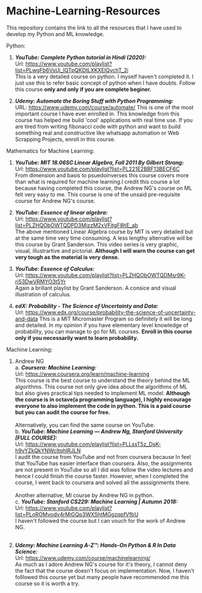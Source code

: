 # Machine-Learning-Resources
This repository contains the link to all the resources that I have used to develop my Python and ML knowledge.

</B></I>

Python:

1. <B><I>YouTube: Complete Python tutorial in Hindi (2020):</B></I><br>
Url: https://www.youtube.com/playlist?list=PLwgFb6VsUj_lQTpQKDtLXKXElQychT_2j<br>
This is a very detailed course on python. I myself haven't completed it. I just use this to refer basic concept of python when I have doubts. Follow this course <b>only and only if you are complete beginer.</b>
  
 2. <B><I>Udemy: Automate the Boring Stuff with Python Programming:</B></I><br>
URL: https://www.udemy.com/course/automate/
This is one of the most important course I have ever enrolled in. This knowledge from this course has helped me build 'cool' applications with real time use. If you are tired from writing fibonacci code with python and want to build something real and constructive like whatsapp automation or Web Scrapping Projects, enroll in this course.

Mathematics for Machine Learning:
1. <B><I>YouTube: MIT 18.06SC Linear Algebra, Fall 2011 By Gilbert Strang:</B></I><br>
Url: https://www.youtube.com/playlist?list=PL221E2BBF13BECF6C<br>
From dimension and basis to psuedoinverses this course covers more than what is required for machine learning.I credit this course a lot because having completed this course, the Andrew NG's course on ML felt very easy to me. This course is one of the unsaid pre-requisite course for Andrew NG's course.

 2. <B><I>YouTube: Essence of linear algebra:</B></I><br>
 Url: https://www.youtube.com/playlist?list=PLZHQObOWTQDPD3MizzM2xVFitgF8hE_ab<br>
 The above mentioned Linear Algebra course by MIT is very detailed but at the same time very time consuming. A less lengthy alternative  will be this course by Grant Sanderson. This video series is very graphic, visual, illustrartive and pictorial. <b> Although I will warn  the course can get very tough as the material is very dense.</b>
  
 3. <B><I>YouTube: Essence of Calculus:</B></I><br>
 Url: https://www.youtube.com/playlist?list=PLZHQObOWTQDMsr9K-rj53DwVRMYO3t5Yr<br>
 Again a brillant playlist by Grant Sanderson. A consice and visual illustration of calculus.
 
 4. <B><I>edX: Probability - The Science of Uncertainty and Data:</B></I><br>
 Url: https://www.edx.org/course/probability-the-science-of-uncertainty-and-data
 This is a MIT Micromaster Program so definitely it will be long and detailed. In my opinion if you have elementary level knowledge of probability, you can manage to go for ML courses. <b> Enroll in this course only if you necessarily want to learn probability.</b>



Machine Learning:
1. Andrew NG<br> a. <B><I>Coursera: Machine Learning:</B></I><br>
Url: https://www.coursera.org/learn/machine-learning<br>
This course is the best course to understand the theory behind the ML algorithms. This course not only give idea about the algorithms of ML but also gives practical tips needed to implement ML model. <b>Although the course is in octave(a programming language), I highly encourage everyone to also implement the code in python. This is a paid course but you can audit the course for free.</b><br><br>
Alternatively, you can find the same course on YouTube.<br>
 b.<B><I> YouTube: Machine Learning — Andrew Ng, Stanford University [FULL COURSE]:</B></I><br>
 Url: https://www.youtube.com/playlist?list=PLLssT5z_DsK-h9vYZkQkYNWcItqhlRJLN<br>
 I audit the course from YouTube and not from coursera because In feel that YouTube has easier interface than coursera. Also, the assignments are not present in YouTube so all I did was follow the video lectures and hence I could finish the course faster. However, when I completed the course, I went back to coursera and solved all the asssignments there.<br><br>
 Another alternative, Ml course by Andrew NG in python.<br>
 c. <B><I>YouTube: Stanford CS229: Machine Learning | Autumn 2018:</B></I><br>
 Url: https://www.youtube.com/playlist?list=PLoROMvodv4rMiGQp3WXShtMGgzqpfVfbU<br>
 I haven't followed the course but I can vouch for the work of Andrew NG.<br><br>
 
 
 2. <B><I>Udemy: Machine Learning A-Z™: Hands-On Python & R In Data Science:</B></I><br>
 Url: https://www.udemy.com/course/machinelearning/<br>
 As much as I adore Andrew NG's course for it's theory, I cannot deny the fact that the course doesn't focus on implementation. Now, I  haven't folllowed this course yet but many people have recommended me this course so it is worth a try. 
